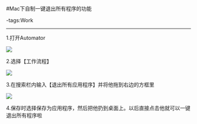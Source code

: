 #Mac下自制一键退出所有程序的功能
 
-tags:Work
 
----
 
1.打开Automator
 
![](/http://ww1.sinaimg.cn/large/a09dc92fjw1ebsgy2gei3j20r307qmzf.jpg)
 
2.选择【工作流程】
 
![](/http://ww3.sinaimg.cn/large/a09dc92fjw1ebsh1vpctoj20ru0lygp9.jpg)
 
3.在搜索栏内输入【退出所有应用程序】并将他拖到右边的方框里

![](/http://ww1.sinaimg.cn/large/a09dc92fjw1ebsh4rztgwj20rx0lyn05.jpg)

4.保存时选择保存为应用程序，然后把他扔到桌面上。以后直接点击他就可以一键退出所有程序啦

